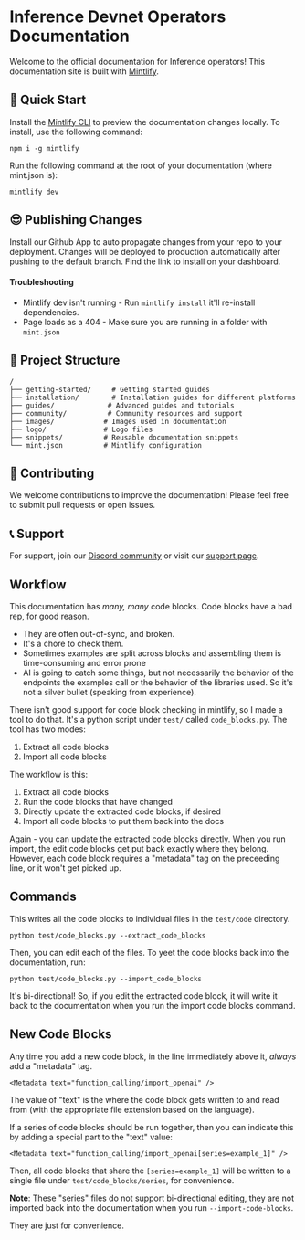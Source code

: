# Inference Devnet Operators Documentation

Welcome to the official documentation for Inference operators! This documentation site is built with [Mintlify](https://mintlify.com).

## 🚀 Quick Start

Install the [Mintlify CLI](https://www.npmjs.com/package/mintlify) to preview the documentation changes locally. To install, use the following command:

```
npm i -g mintlify
```

Run the following command at the root of your documentation (where mint.json is):

```
mintlify dev
```

## 😎 Publishing Changes

Install our Github App to auto propagate changes from your repo to your deployment. Changes will be deployed to production automatically after pushing to the default branch. Find the link to install on your dashboard. 

#### Troubleshooting

- Mintlify dev isn't running - Run `mintlify install` it'll re-install dependencies.
- Page loads as a 404 - Make sure you are running in a folder with `mint.json`

## 📁 Project Structure

```
/
├── getting-started/     # Getting started guides
├── installation/        # Installation guides for different platforms
├── guides/             # Advanced guides and tutorials
├── community/          # Community resources and support
├── images/            # Images used in documentation
├── logo/              # Logo files
├── snippets/          # Reusable documentation snippets
└── mint.json          # Mintlify configuration
```

## 🤝 Contributing

We welcome contributions to improve the documentation! Please feel free to submit pull requests or open issues.

## 📞 Support

For support, join our [Discord community](https://discord.gg/kuzco) or visit our [support page](https://docs.devnet.inference.net/community/support).

## Workflow

This documentation has *many, many* code blocks.
Code blocks have a bad rep, for good reason.
* They are often out-of-sync, and broken.  
* It's a chore to check them.
* Sometimes examples are split across blocks and assembling them is time-consuming and error prone
* AI is going to catch some things, but not necessarily the behavior of the endpoints the examples call or the behavior of the libraries used. So it's not a silver bullet (speaking from experience).

There isn't good support for code block checking in mintlify, so I made a tool to do that.
It's a python script under `test/` called `code_blocks.py`.
The tool has two modes:
1. Extract all code blocks
2. Import all code blocks

The workflow is this:
1. Extract all code blocks
2. Run the code blocks that have changed
3. Directly update the extracted code blocks, if desired
4. Import all code blocks to put them back into the docs

Again - you can update the extracted code blocks directly.  When you run import, the edit code blocks get put back exactly where they belong.
However, each code block requires a "metadata" tag on the preceeding line, or it won't get picked up.

## Commands

This writes all the code blocks to individual files in the `test/code` directory.
```
python test/code_blocks.py --extract_code_blocks
```

Then, you can edit each of the files.  To yeet the code blocks back into the documentation, run:
```
python test/code_blocks.py --import_code_blocks
```

It's bi-directional! So, if you edit the extracted code block, it will write it back to the documentation when you run the import code blocks command.

## New Code Blocks

Any time you add a new code block, in the line immediately above it, *always* add a "metadata" tag.
```
<Metadata text="function_calling/import_openai" />
```

The value of "text" is the where the code block gets written to and read from (with the appropriate file extension based on the language).

If a series of code blocks should be run together, then you can indicate this by adding a special part to the "text" value:
```
<Metadata text="function_calling/import_openai[series=example_1]" />
```

Then, all code blocks that share the `[series=example_1]` will be written to a single file under `test/code_blocks/series`, for convenience.

**Note**: These "series" files do not support bi-directional editing, they are not imported back into the documentation when you run `--import-code-blocks`. 

They are just for convenience.


